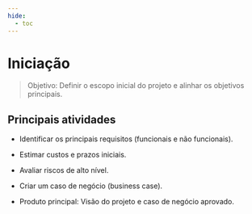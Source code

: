 ```yaml
---
hide:
  - toc
---  
```


# Iniciação

> Objetivo: Definir o escopo inicial do projeto e alinhar os objetivos principais.

## Principais atividades

* Identificar os principais requisitos (funcionais e não funcionais).

* Estimar custos e prazos iniciais.

* Avaliar riscos de alto nível.

* Criar um caso de negócio (business case).

* Produto principal: Visão do projeto e caso de negócio aprovado.